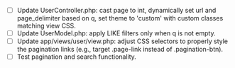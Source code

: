 - [ ] Update UserController.php: cast page to int, dynamically set url and page_delimiter based on q, set theme to 'custom' with custom classes matching view CSS.
- [ ] Update UserModel.php: apply LIKE filters only when q is not empty.
- [ ] Update app/views/user/view.php: adjust CSS selectors to properly style the pagination links (e.g., target .page-link instead of .pagination-btn).
- [ ] Test pagination and search functionality.

